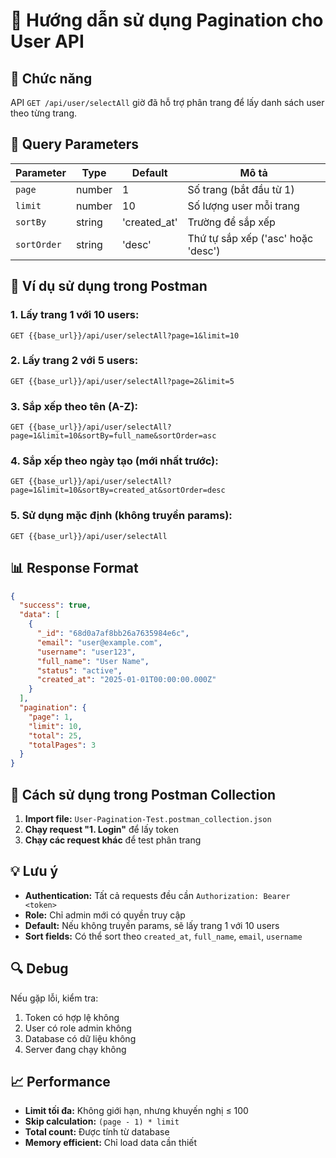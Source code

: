# 📄 Hướng dẫn sử dụng Pagination cho User API

## 🎯 **Chức năng**
API `GET /api/user/selectAll` giờ đã hỗ trợ phân trang để lấy danh sách user theo từng trang.

## 🔧 **Query Parameters**

| Parameter | Type | Default | Mô tả |
|-----------|------|---------|-------|
| `page` | number | 1 | Số trang (bắt đầu từ 1) |
| `limit` | number | 10 | Số lượng user mỗi trang |
| `sortBy` | string | 'created_at' | Trường để sắp xếp |
| `sortOrder` | string | 'desc' | Thứ tự sắp xếp ('asc' hoặc 'desc') |

## 📝 **Ví dụ sử dụng trong Postman**

### 1. **Lấy trang 1 với 10 users:**
```
GET {{base_url}}/api/user/selectAll?page=1&limit=10
```

### 2. **Lấy trang 2 với 5 users:**
```
GET {{base_url}}/api/user/selectAll?page=2&limit=5
```

### 3. **Sắp xếp theo tên (A-Z):**
```
GET {{base_url}}/api/user/selectAll?page=1&limit=10&sortBy=full_name&sortOrder=asc
```

### 4. **Sắp xếp theo ngày tạo (mới nhất trước):**
```
GET {{base_url}}/api/user/selectAll?page=1&limit=10&sortBy=created_at&sortOrder=desc
```

### 5. **Sử dụng mặc định (không truyền params):**
```
GET {{base_url}}/api/user/selectAll
```

## 📊 **Response Format**

```json
{
  "success": true,
  "data": [
    {
      "_id": "68d0a7af8bb26a7635984e6c",
      "email": "user@example.com",
      "username": "user123",
      "full_name": "User Name",
      "status": "active",
      "created_at": "2025-01-01T00:00:00.000Z"
    }
  ],
  "pagination": {
    "page": 1,
    "limit": 10,
    "total": 25,
    "totalPages": 3
  }
}
```

## 🚀 **Cách sử dụng trong Postman Collection**

1. **Import file:** `User-Pagination-Test.postman_collection.json`
2. **Chạy request "1. Login"** để lấy token
3. **Chạy các request khác** để test phân trang

## 💡 **Lưu ý**

- **Authentication:** Tất cả requests đều cần `Authorization: Bearer <token>`
- **Role:** Chỉ admin mới có quyền truy cập
- **Default:** Nếu không truyền params, sẽ lấy trang 1 với 10 users
- **Sort fields:** Có thể sort theo `created_at`, `full_name`, `email`, `username`

## 🔍 **Debug**

Nếu gặp lỗi, kiểm tra:
1. Token có hợp lệ không
2. User có role admin không
3. Database có dữ liệu không
4. Server đang chạy không

## 📈 **Performance**

- **Limit tối đa:** Không giới hạn, nhưng khuyến nghị ≤ 100
- **Skip calculation:** `(page - 1) * limit`
- **Total count:** Được tính từ database
- **Memory efficient:** Chỉ load data cần thiết
